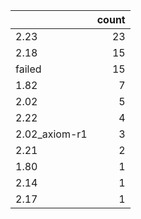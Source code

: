 |               |   count |
|:--------------|--------:|
| 2.23          |      23 |
| 2.18          |      15 |
| failed        |      15 |
| 1.82          |       7 |
| 2.02          |       5 |
| 2.22          |       4 |
| 2.02_axiom-r1 |       3 |
| 2.21          |       2 |
| 1.80          |       1 |
| 2.14          |       1 |
| 2.17          |       1 |